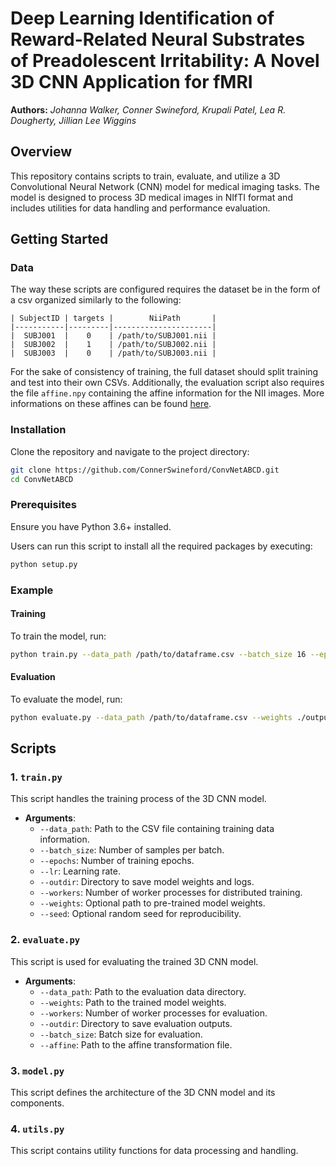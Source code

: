 # Deep Learning Identification of Reward-Related Neural Substrates of Preadolescent Irritability: A Novel 3D CNN Application for fMRI
**Authors:** *Johanna Walker, Conner Swineford, Krupali Patel, Lea R. Dougherty, Jillian Lee Wiggins*


## Overview

This repository contains scripts to train, evaluate, and utilize a 3D Convolutional Neural Network (CNN) model for medical imaging tasks. The model is designed to process 3D medical images in NIfTI format and includes utilities for data handling and performance evaluation.

## Getting Started

### Data

The way these scripts are configured requires the dataset be in the form of a csv organized similarly to the following:
```
| SubjectID | targets |        NiiPath       |
|-----------|---------|----------------------|
|  SUBJ001  |    0    | /path/to/SUBJ001.nii |
|  SUBJ002  |    1    | /path/to/SUBJ002.nii |
|  SUBJ003  |    0    | /path/to/SUBJ003.nii |
```
For the sake of consistency of training, the full dataset should split training and test into their own CSVs. 
Additionally, the evaluation script also requires the file `affine.npy` containing the affine information for the NII images. More informations on these affines can be found [here](https://nipy.org/nibabel/coordinate_systems.html).

### Installation

Clone the repository and navigate to the project directory:
```sh
git clone https://github.com/ConnerSwineford/ConvNetABCD.git
cd ConvNetABCD
```

### Prerequisites

Ensure you have Python 3.6+ installed.

Users can run this script to install all the required packages by executing:
```sh
python setup.py
```

### Example

#### Training
To train the model, run:
```sh
python train.py --data_path /path/to/dataframe.csv --batch_size 16 --epochs 10 --lr 0.001 --outdir ./output --workers 4
```

#### Evaluation
To evaluate the model, run:
```sh
python evaluate.py --data_path /path/to/dataframe.csv --weights ./output/model_weights.pth --outdir ./evaluation_output --workers 4
```

## Scripts

### 1. `train.py`
This script handles the training process of the 3D CNN model.

- **Arguments**:
  - `--data_path`: Path to the CSV file containing training data information.
  - `--batch_size`: Number of samples per batch.
  - `--epochs`: Number of training epochs.
  - `--lr`: Learning rate.
  - `--outdir`: Directory to save model weights and logs.
  - `--workers`: Number of worker processes for distributed training.
  - `--weights`: Optional path to pre-trained model weights.
  - `--seed`: Optional random seed for reproducibility.

### 2. `evaluate.py`
This script is used for evaluating the trained 3D CNN model.

- **Arguments**:
  - `--data_path`: Path to the evaluation data directory.
  - `--weights`: Path to the trained model weights.
  - `--workers`: Number of worker processes for evaluation.
  - `--outdir`: Directory to save evaluation outputs.
  - `--batch_size`: Batch size for evaluation.
  - `--affine`: Path to the affine transformation file.

### 3. `model.py`
This script defines the architecture of the 3D CNN model and its components.

### 4. `utils.py`
This script contains utility functions for data processing and handling.
